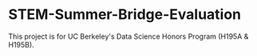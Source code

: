 # STEM-Summer-Bridge-Evaluation
This project is for UC Berkeley's Data Science Honors Program (H195A & H195B).
